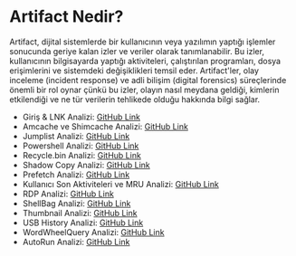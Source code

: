 # Artifact Nedir?

Artifact, dijital sistemlerde bir kullanıcının veya yazılımın yaptığı işlemler sonucunda geriye kalan izler ve veriler olarak tanımlanabilir. Bu izler, kullanıcının bilgisayarda yaptığı aktiviteleri, çalıştırılan programları, dosya erişimlerini ve sistemdeki değişiklikleri temsil eder. Artifact'ler, olay inceleme (incident response) ve adli bilişim (digital forensics) süreçlerinde önemli bir rol oynar çünkü bu izler, olayın nasıl meydana geldiği, kimlerin etkilendiği ve ne tür verilerin tehlikede olduğu hakkında bilgi sağlar.

- Giriş & LNK Analizi: [GitHub Link](#)
- Amcache ve Shimcache Analizi: [GitHub Link](#)
- Jumplist Analizi: [GitHub Link](#)
- Powershell Analizi: [GitHub Link](#)
- Recycle.bin Analizi: [GitHub Link](#)
- Shadow Copy Analizi: [GitHub Link](#)
- Prefetch Analizi: [GitHub Link](#)
- Kullanıcı Son Aktiviteleri ve MRU Analizi: [GitHub Link](#)
- RDP Analizi: [GitHub Link](#)
- ShellBag Analizi: [GitHub Link](#)
- Thumbnail Analizi: [GitHub Link](#)
- USB History Analizi: [GitHub Link](#)
- WordWheelQuery Analizi: [GitHub Link](#)
- AutoRun Analizi: [GitHub Link](#)
